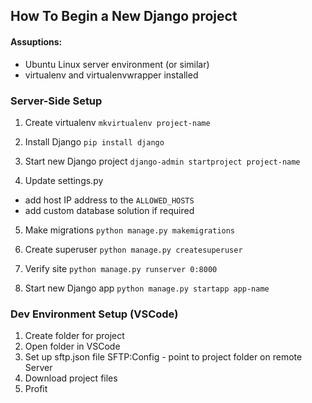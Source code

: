 ## How To Begin a New Django project

#### Assuptions:
- Ubuntu Linux server environment (or similar)
- virtualenv and virtualenvwrapper installed

### Server-Side Setup
1. Create virtualenv
`mkvirtualenv project-name`

2. Install Django
`pip install django`

3. Start new Django project
`django-admin startproject project-name`

4. Update settings.py
- add host IP address to the `ALLOWED_HOSTS`
- add custom database solution if required

5. Make migrations
`python manage.py makemigrations`

5. Create superuser
`python manage.py createsuperuser`

6. Verify site
`python manage.py runserver 0:8000`

7. Start new Django app
`python manage.py startapp app-name`



### Dev Environment Setup (VSCode)
1. Create folder for project
2. Open folder in VSCode
3. Set up sftp.json file SFTP:Config - point to project folder on remote Server
4. Download project files
5. Profit
